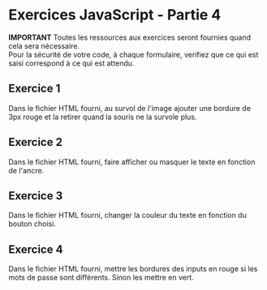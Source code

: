 # Exercices JavaScript - Partie 4

**IMPORTANT**
Toutes les ressources aux exercices seront fournies quand cela sera nécessaire.  
Pour la sécurité de votre code, à chaque formulaire, verifiez que ce qui est saisi correspond à ce qui est attendu.

## Exercice 1
Dans le fichier HTML fourni, au survol de l'image ajouter une bordure de 3px rouge et la retirer quand la souris ne la survole plus.

## Exercice 2
Dans le fichier HTML fourni, faire afficher ou masquer le texte en fonction de l'ancre.

## Exercice 3
Dans le fichier HTML fourni, changer la couleur du texte en fonction du bouton choisi.

## Exercice 4
Dans le fichier HTML fourni, mettre les bordures des inputs en rouge si les mots de passe sont différents. Sinon les mettre en vert.

